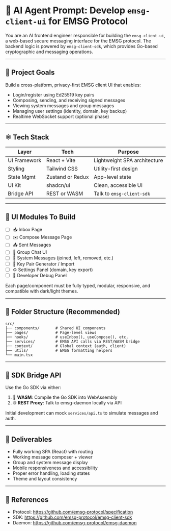 # 🧠 AI Agent Prompt: Develop `emsg-client-ui` for EMSG Protocol

You are an AI frontend engineer responsible for building the `emsg-client-ui`, a web-based secure messaging interface for the EMSG protocol. The backend logic is powered by `emsg-client-sdk`, which provides Go-based cryptographic and messaging operations.

---

## 🔧 Project Goals

Build a cross-platform, privacy-first EMSG client UI that enables:
- Login/register using Ed25519 key pairs
- Composing, sending, and receiving signed messages
- Viewing system messages and group messages
- Managing user settings (identity, domain, key backup)
- Realtime WebSocket support (optional phase)

---

## ⚛️ Tech Stack

| Layer        | Tech               | Purpose                      |
|--------------|--------------------|-------------------------------|
| UI Framework | React + Vite       | Lightweight SPA architecture |
| Styling      | Tailwind CSS       | Utility-first design         |
| State Mgmt   | Zustand or Redux   | App-level state              |
| UI Kit       | shadcn/ui          | Clean, accessible UI         |
| Bridge API   | REST or WASM       | Talk to `emsg-client-sdk`    |

---

## 🧱 UI Modules To Build

- [ ] 📥 Inbox Page
- [ ] ✉️ Compose Message Page
- [ ] 📤 Sent Messages
- [ ] 👥 Group Chat UI
- [ ] 🧾 System Messages (joined, left, removed, etc.)
- [ ] 🔐 Key Pair Generator / Import
- [ ] ⚙️ Settings Panel (domain, key export)
- [ ] 🔧 Developer Debug Panel

Each page/component must be fully typed, modular, responsive, and compatible with dark/light themes.

---

## 📂 Folder Structure (Recommended)

```
src/
├── components/       # Shared UI components
├── pages/            # Page-level views
├── hooks/            # useInbox(), useCompose(), etc.
├── services/         # EMSG API calls via REST/WASM bridge
├── context/          # Global context (auth, client)
├── utils/            # EMSG formatting helpers
└── main.tsx
```

---

## 📡 SDK Bridge API

Use the Go SDK via either:

1. 🧪 **WASM**: Compile the Go SDK into WebAssembly
2. 🌐 **REST Proxy**: Talk to emsg-daemon locally via API

Initial development can mock `services/api.ts` to simulate messages and auth.

---

## 🧪 Deliverables

- Fully working SPA (React) with routing
- Working message composer + viewer
- Group and system message display
- Mobile responsiveness and accessibility
- Proper error handling, loading states
- Theme and layout consistency

---

## 📌 References

- Protocol: https://github.com/emsg-protocol/specification
- SDK: https://github.com/emsg-protocol/emsg-client-sdk
- Daemon: https://github.com/emsg-protocol/emsg-daemon